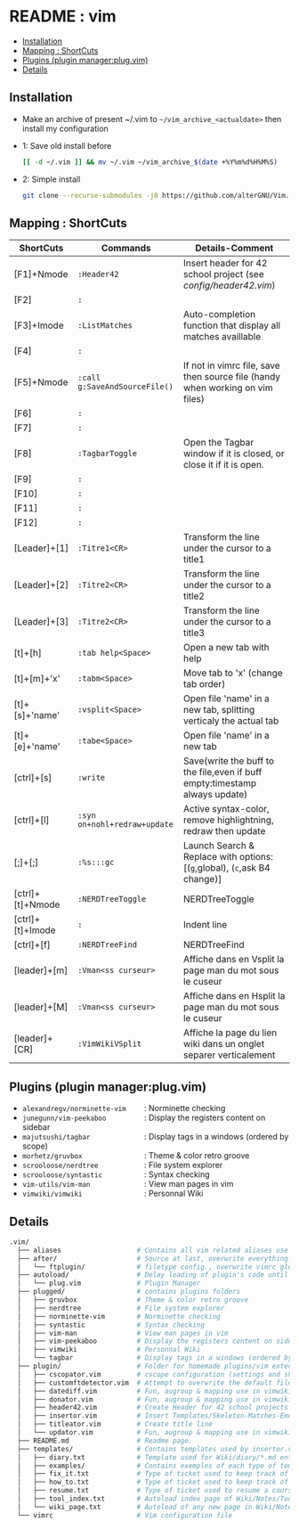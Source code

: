 # README : vim

* [Installation](#installation)
* [Mapping : ShortCuts](#mapping--shortcuts)
* [Plugins (plugin manager:plug.vim)](#plugins-plugin-managerplugvim)
* [Details](#details)

## Installation
- Make an archive of present ~/.vim to `~/vim_archive_<actualdate>` then install my configuration

- 1: Save old install before
    ```bash
    [[ -d ~/.vim ]] && mv ~/.vim ~/vim_archive_$(date +%Y%m%d%H%M%S)
    ```
- 2: Simple install
    ```bash
    git clone --recurse-submodules -j8 https://github.com/alterGNU/Vim.git ~/.vim && echo -e "\n" | vim -c "PlugInstall" -c "qa" > /dev/null 2>&1
    ```

## Mapping : ShortCuts
| ShortCuts        | Commands                      | Details-Comment                                                               |
| ---------------- | ----------------------------- | ----------------------------------------------------------------------------- |
| [F1]+Nmode       | `:Header42`                   | Insert header for 42 school project (see *config/header42.vim*)               |
| [F2]             | `:`                           |                                                                               |
| [F3]+Imode       | `:ListMatches`                | Auto-completion function that display all matches availlable                  |
| [F4]             | `:`                           |                                                                               |
| [F5]+Nmode       | `:call g:SaveAndSourceFile()` | If not in vimrc file, save then source file (handy when working on vim files) |
| [F6]             | `:`                           |                                                                               |
| [F7]             | `:`                           |                                                                               |
| [F8]             | `:TagbarToggle`               | Open the Tagbar window if it is closed, or close it if it is open.            |
| [F9]             | `:`                           |                                                                               |
| [F10]            | `:`                           |                                                                               |
| [F11]            | `:`                           |                                                                               |
| [F12]            | `:`                           |                                                                               |
| [Leader]+[1]     | `:Titre1<CR>`                 | Transform the line under the cursor to a title1                               |
| [Leader]+[2]     | `:Titre2<CR>`                 | Transform the line under the cursor to a title2                               |
| [Leader]+[3]     | `:Titre2<CR>`                 | Transform the line under the cursor to a title3                               |
| [t]+[h]          | `:tab help<Space>`            | Open a new tab with help                                                      |
| [t]+[m]+'x'      | `:tabm<Space>    `            | Move tab to 'x' (change tab order)                                            |
| [t]+[s]+'name'   | `:vsplit<Space>  `            | Open file 'name' in a new tab, splitting verticaly the actual tab             |
| [t]+[e]+'name'   | `:tabe<Space>    `            | Open file 'name' in a new tab                                                 |
| [ctrl]+[s]       | `:write`                      | Save(write the buff to the file,even if buff empty:timestamp always update)   |
| [ctrl]+[l]       | `:syn on+nohl+redraw+update`  | Active syntax-color, remove highlightning, redraw then update                 |
| [;]+[;]          | `:%s:::gc`                    | Launch Search & Replace with options:[(`g`,global), (`c`,ask B4 change)]      |
| [ctrl]+[t]+Nmode | `:NERDTreeToggle`             | NERDTreeToggle                                                                |
| [ctrl]+[t]+Imode | `:`                           | Indent line                                                                   |
| [ctrl]+[f]       | `:NERDTreeFind`               | NERDTreeFind                                                                  |
| [leader]+[m]     | `:Vman<ss curseur>`           | Affiche dans en Vsplit la page man du mot sous le cuseur                      |
| [leader]+[M]     | `:Vman<ss curseur>`           | Affiche dans en Hsplit la page man du mot sous le cuseur                      |
| [leader]+[CR]    | `:VimWikiVSplit`              | Affiche la page du lien wiki dans un onglet separer verticalement             |

## Plugins (plugin manager:plug.vim)
- `alexandregv/norminette-vim    ` : Norminette checking
- `junegunn/vim-peekaboo         ` : Display the registers content on sidebar
- `majutsushi/tagbar             ` : Display tags in a windows (ordered by scope)
- `morhetz/gruvbox               ` : Theme & color retro groove
- `scrooloose/nerdtree           ` : File system explorer
- `scrooloose/syntastic          ` : Syntax checking
- `vim-utils/vim-man             ` : View man pages in vim
- `vimwiki/vimwiki               ` : Personnal Wiki

## Details
```bash
.vim/
  ├── aliases                   # Contains all vim related aliases use by shell (zsh->zshrc or bash->bashrc)
  ├── after/                    # Source at last, overwrite everything....
  │   └── ftplugin/             # filetype config., overwrite vimrc global config.
  ├── autoload/                 # Delay loading of plugin's code until it's actually needed
  │   └── plug.vim              # Plugin Manager
  ├── plugged/                  # contains plugins folders
  │   ├── gruvbox               # Theme & color retro groove
  │   ├── nerdtree              # File system explorer
  │   ├── norminette-vim        # Norminette checking
  │   ├── syntastic             # Syntax checking
  │   ├── vim-man               # View man pages in vim
  │   ├── vim-peekaboo          # Display the registers content on sidebar
  │   ├── vimwiki               # Personnal Wiki
  │   └── tagbar                # Display tags in a windows (ordered by scope)
  ├── plugin/                   # Folder for homemade plugins/vim extensions
  │   ├── cscopator.vim         # cscope configuration (settings and shortcuts)
  │   ├── customftdetector.vim  # Attempt to overwrite the default filetype detector
  │   ├── datediff.vim          # Fun, augroup & mapping use in vimwiki to insert duration (:InsertDuration)
  │   ├── donator.vim           # Fun, augroup & mapping use in vimwiki to set tickets as Done (:Done)
  │   ├── header42.vim          # Create Header for 42 school projects
  │   ├── insertor.vim          # Insert Templates/Skeleton-Matches-Emojis
  │   ├── titleator.vim         # Create title line
  │   └── updator.vim           # Fun, augroup & mapping use in vimwiki to update pages (:Update)
  ├── README.md                 # Readme page.
  ├── templates/                # Contains templates used by insertor.vim
  │   ├── diary.txt             # Template used for Wiki/diary/*.md entries
  │   ├── examples/             # Contains exemples of each type of templates
  │   ├── fix_it.txt            # Type of ticket used to keep track of how to solve an encountered bug or pb.
  │   ├── how_to.txt            # Type of ticket used to keep track of how to do a certain task (~tutos).
  │   ├── resume.txt            # Type of ticket used to resume a cours, video or article
  │   ├── tool_index.txt        # Autoload index page of Wiki/Notes/Tools/<tools_name>/index.md (#TODO)
  │   └── wiki_page.txt         # Autoload of any new page in Wiki/Notes/**/*.md which is not an index (#TODO)
  └── vimrc                     # Vim configuration file
```
